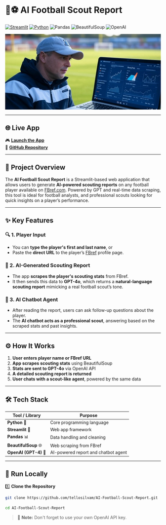 # 🤖⚽ AI Football Scout Report

[![Streamlit](https://img.shields.io/badge/Streamlit-App-red?logo=streamlit)](https://ai-football-scout-report.streamlit.app/)
[![Python](https://img.shields.io/badge/Python-3.x-blue?logo=python)](https://github.com/tellosilvam/AI-Football-Scout-Report/blob/main/app_ai.py)
![Pandas](https://img.shields.io/badge/Pandas-Data%20Analysis-yellow?logo=pandas)
![BeautifulSoup](https://img.shields.io/badge/BeautifulSoup-Web%20Scraping-green?logo=beautifulsoup)
![OpenAI](https://img.shields.io/badge/Chat-GPT-4B00E0?logo=openai)

![AI Football Scout](thumb.png)

---

## 🌐 Live App

🎮 [**Launch the App**](https://ai-football-scout-report.streamlit.app/)  
📁 [**GitHub Repository**](https://github.com/tellosilvam/AI-Football-Scout-Report)

---

## 📌 Project Overview

The **AI Football Scout Report** is a Streamlit-based web application that allows users to generate **AI-powered scouting reports** on any football player available on [FBref.com](https://fbref.com). Powered by GPT and real-time data scraping, this tool is ideal for football analysts, and professional scouts looking for quick insights on a player’s performance.

---

## ✨ Key Features

### 🔍 1. Player Input
- You can **type the player's first and last name**, or  
- Paste the **direct URL** to the player’s [FBref](https://fbref.com) profile page.

### 🧠 2. AI-Generated Scouting Report
- The app **scrapes the player's scouting stats** from FBref.
- It then sends this data to **GPT-4o**, which returns a **natural-language scouting report** mimicking a real football scout’s tone.

### 💬 3. AI Chatbot Agent
- After reading the report, users can ask follow-up questions about the player.
- The **AI chatbot acts as a professional scout**, answering based on the scraped stats and past insights.

---

## ⚙️ How It Works

1. **User enters player name or FBref URL**  
2. **App scrapes scouting stats** using BeautifulSoup  
3. **Stats are sent to GPT-4o** via OpenAI API  
4. **A detailed scouting report is returned**  
5. **User chats with a scout-like agent**, powered by the same data  

---

## 🛠️ Tech Stack

| Tool / Library         | Purpose                                  |
|------------------------|------------------------------------------|
| **Python** 🐍            | Core programming language                |
| **Streamlit** 🎨         | Web app framework                        |
| **Pandas** 📊            | Data handling and cleaning               |
| **BeautifulSoup** 🌐    | Web scraping from FBref                  |
| **OpenAI (GPT-4)** 🤖    | AI-powered report and chatbot agent      |

---

## 🚀 Run Locally

1️⃣ **Clone the Repository**
```bash
git clone https://github.com/tellosilvam/AI-Football-Scout-Report.git

cd AI-Football-Scout-Report
```
> 📌 **Note:** Don't forget to use your own OpenAI API key.

